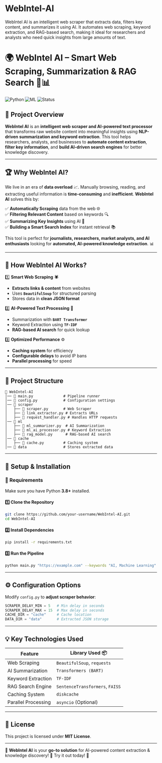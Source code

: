 # WebIntel-AI
WebIntel AI is an intelligent web scraper that extracts data, filters key content, and summarizes it using AI. It automates web scraping, keyword extraction, and RAG-based search, making it ideal for researchers and analysts who need quick insights from large amounts of text.



# 🌍 **WebIntel AI** – Smart Web Scraping, Summarization & RAG Search 🧠📊  

![Python](https://img.shields.io/badge/Python-3.8+-blue) ![ML](https://img.shields.io/badge/MachineLearning-NLP-green) ![Status](https://img.shields.io/badge/Status-Active-brightgreen)  

## 🌟 **Project Overview**  
**WebIntel AI** is an **intelligent web scraper and AI-powered text processor** that transforms raw website content into meaningful insights using **NLP-driven summarization and keyword extraction**. This tool helps researchers, analysts, and businesses to **automate content extraction**, **filter key information**, and **build AI-driven search engines** for better knowledge discovery.  

---

## 🏆 **Why WebIntel AI?**  
We live in an era of **data overload** 📈. Manually browsing, reading, and extracting useful information is **time-consuming** and **inefficient**. **WebIntel AI** solves this by:  

✅ **Automatically Scraping** data from the web 🌐  
✅ **Filtering Relevant Content** based on keywords 🔍  
✅ **Summarizing Key Insights** using AI 🤖  
✅ **Building a Smart Search Index** for instant retrieval 📚  

This tool is perfect for **journalists, researchers, market analysts, and AI enthusiasts** looking for **automated, AI-powered knowledge extraction**. 📊  

---

## 🚀 **How WebIntel AI Works?**  

1️⃣ **Smart Web Scraping** 🕷️  
   - **Extracts links & content** from websites  
   - Uses **`BeautifulSoup`** for structured parsing  
   - Stores data in **clean JSON format**  

2️⃣ **AI-Powered Text Processing** 🧠  
   - Summarization with **`BART Transformer`**  
   - Keyword Extraction using **`TF-IDF`**  
   - **RAG-based AI search** for quick lookup  

3️⃣ **Optimized Performance** ⚙️  
   - **Caching system** for efficiency  
   - **Configurable delays** to avoid IP bans  
   - **Parallel processing** for speed  

---

## 📁 **Project Structure**  

```
📂 WebIntel-AI
│── 📜 main.py              # Pipeline runner
│── 📜 config.py            # Configuration settings
│── 📂 scraper
│   ├── 📜 scraper.py       # Web Scraper
│   ├── 📜 link_extractor.py # Extracts URLs
│   ├── 📜 request_handler.py # Handles HTTP requests
│── 📂 ml
│   ├── 📜 ml_summarizer.py  # AI Summarization
│   ├── 📜 ml_ai_processor.py # Keyword Extraction
│   ├── 📜 rag_model.py      # RAG-based AI search
│── 📂 cache
│   ├── 📜 cache.py         # Caching system
│── 📂 data                 # Stores extracted data
```

---

## 📌 **Setup & Installation**  

### 🔧 **Requirements**
Make sure you have Python **3.8+** installed.  

#### 1️⃣ Clone the Repository  
```bash
git clone https://github.com/your-username/WebIntel-AI.git
cd WebIntel-AI
```

#### 2️⃣ Install Dependencies  
```bash
pip install -r requirements.txt
```

#### 3️⃣ Run the Pipeline  
```bash
python main.py "https://example.com" --keywords "AI, Machine Learning" --prompt "Summarize this article:"
```

---

## ⚙️ **Configuration Options**  

Modify `config.py` to **adjust scraper behavior**:  

```python
SCRAPER_DELAY_MIN = 5   # Min delay in seconds  
SCRAPER_DELAY_MAX = 15  # Max delay in seconds  
CACHE_DIR = "cache"     # Cache location  
DATA_DIR = "data"       # Extracted JSON storage  
```

---

## 💡 **Key Technologies Used**  

| Feature                | Library Used 📦 |
|------------------------|----------------|
| Web Scraping          | `BeautifulSoup`, `requests` |
| AI Summarization      | `Transformers (BART)` |
| Keyword Extraction    | `TF-IDF` |
| RAG Search Engine    | `SentenceTransformers`, `FAISS` |
| Caching System       | `diskcache` |
| Parallel Processing  | `asyncio` (Optional) |

---



## 📜 **License**  
This project is licensed under **MIT License**.  

---

🔗 **WebIntel AI** is your **go-to solution** for AI-powered content extraction & knowledge discovery! 🚀 Try it out today! 🎯
